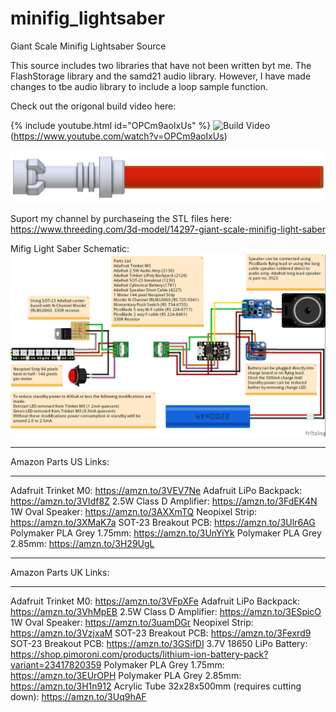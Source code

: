 # minifig_lightsaber
Giant Scale Minifig Lightsaber Source

This source includes two libraries that have not been written byt me. The FlashStorage library and the samd21 audio library. However, I have made changes to tbe audio library to include a loop sample function.

Check out the origonal build video here:

{% include youtube.html id="OPCm9aoIxUs" %}
![Build Video](https://img.youtube.com/vi/OPCm9aoIxUs/maxresdefault.jpg)
(https://www.youtube.com/watch?v=OPCm9aoIxUs)

![Lightsaber](https://github.com/mantisrobot/lightsaber/blob/main/cad%20saber.jpg?raw=true "Minifig Lightsaber")

Suport my channel by purchaseing the STL files here:
https://www.threeding.com/3d-model/14297-giant-scale-minifig-light-saber


Mifig Light Saber Schematic:
![schematic](https://github.com/mantisrobot/lightsaber/blob/main/shematic/Saber_bb.jpg?raw=true "Schematic")

*********************************
Amazon Parts US Links:
*********************************
Adafruit Trinket M0: https://amzn.to/3VEV7Ne
Adafruit LiPo Backpack: https://amzn.to/3VIdf8Z
2.5W Class D Amplifier: https://amzn.to/3FdEK4N
1W Oval Speaker: https://amzn.to/3AXXmTQ
Neopixel Strip: https://amzn.to/3XMaK7a
SOT-23 Breakout PCB: https://amzn.to/3Ulr6AG
Polymaker PLA Grey 1.75mm: https://amzn.to/3UnYiYk
Polymaker PLA Grey 2.85mm: https://amzn.to/3H29UgL

*********************************
Amazon Parts UK Links:
*********************************
Adafruit Trinket M0: https://amzn.to/3VFpXFe
Adafruit LiPo Backpack: https://amzn.to/3VhMpEB
2.5W Class D Amplifier: https://amzn.to/3ESpicO
1W Oval Speaker: https://amzn.to/3uamDGr
Neopixel Strip: https://amzn.to/3VzjxaM
SOT-23 Breakout PCB: https://amzn.to/3Fexrd9
SOT-23 Breakout PCB: https://amzn.to/3GSifDI
3.7V 18650 LiPo Battery: https://shop.pimoroni.com/products/lithium-ion-battery-pack?variant=23417820359
Polymaker PLA Grey 1.75mm: https://amzn.to/3EUrOPH
Polymaker PLA Grey 2.85mm: https://amzn.to/3H1n912
Acrylic Tube 32x28x500mm (requires cutting down): https://amzn.to/3Uq9hAF

